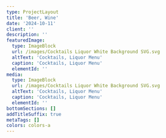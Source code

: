 ```yaml
---
type: ProjectLayout
title: 'Beer, Wine'
date: '2024-10-11'
client: ''
description: ''
featuredImage:
  type: ImageBlock
  url: /images/Cocktails Liquor White Background SVG.svg
  altText: 'Cocktails, Liquor Menu'
  caption: 'Cocktails, Liquor Menu'
  elementId: ''
media:
  type: ImageBlock
  url: /images/Cocktails Liquor White Background SVG.svg
  altText: 'Cocktails, Liquor Menu'
  caption: 'Cocktails, Liquor Menu'
  elementId: ''
bottomSections: []
addTitleSuffix: true
metaTags: []
colors: colors-a
---
```

